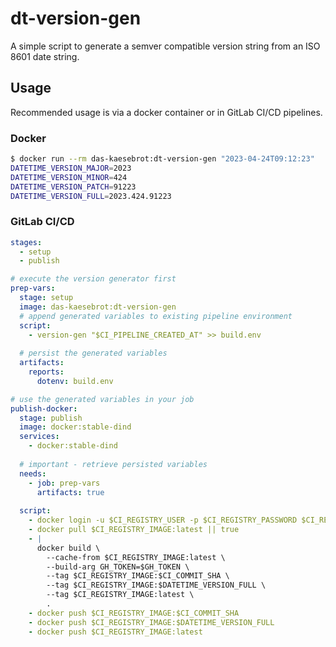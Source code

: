 # dt-version-gen

A simple script to generate a semver compatible version string from an ISO 8601 date string.

## Usage

Recommended usage is via a docker container or in GitLab CI/CD pipelines.

### Docker

```bash
$ docker run --rm das-kaesebrot:dt-version-gen "2023-04-24T09:12:23"
DATETIME_VERSION_MAJOR=2023
DATETIME_VERSION_MINOR=424
DATETIME_VERSION_PATCH=91223
DATETIME_VERSION_FULL=2023.424.91223
```
### GitLab CI/CD

```yaml
stages:
  - setup
  - publish

# execute the version generator first
prep-vars:
  stage: setup
  image: das-kaesebrot:dt-version-gen
  # append generated variables to existing pipeline environment
  script:
    - version-gen "$CI_PIPELINE_CREATED_AT" >> build.env
  
  # persist the generated variables
  artifacts:
    reports:
      dotenv: build.env

# use the generated variables in your job
publish-docker:
  stage: publish
  image: docker:stable-dind
  services:
    - docker:stable-dind
  
  # important - retrieve persisted variables
  needs:
    - job: prep-vars
      artifacts: true
    
  script:
    - docker login -u $CI_REGISTRY_USER -p $CI_REGISTRY_PASSWORD $CI_REGISTRY
    - docker pull $CI_REGISTRY_IMAGE:latest || true
    - |
      docker build \
        --cache-from $CI_REGISTRY_IMAGE:latest \
        --build-arg GH_TOKEN=$GH_TOKEN \
        --tag $CI_REGISTRY_IMAGE:$CI_COMMIT_SHA \
        --tag $CI_REGISTRY_IMAGE:$DATETIME_VERSION_FULL \
        --tag $CI_REGISTRY_IMAGE:latest \
        .
    - docker push $CI_REGISTRY_IMAGE:$CI_COMMIT_SHA
    - docker push $CI_REGISTRY_IMAGE:$DATETIME_VERSION_FULL
    - docker push $CI_REGISTRY_IMAGE:latest


```